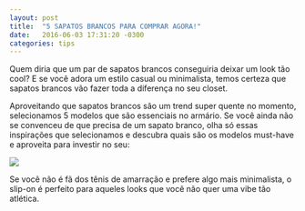 ```yaml
---
layout: post
title:  "5 SAPATOS BRANCOS PARA COMPRAR AGORA!"
date:   2016-06-03 17:31:20 -0300
categories: tips
---
```

Quem diria que um par de sapatos brancos conseguiria deixar um look tão cool? E se você adora um estilo casual ou minimalista, temos certeza que sapatos brancos vão fazer toda a diferença no seu closet.

Aproveitando que sapatos brancos são um trend super quente no momento, selecionamos 5 modelos que são essenciais no armário. Se você ainda não se convenceu de que precisa de um sapato branco, olha só essas inspirações que selecionamos e descubra quais são os modelos must-have e aproveita para investir no seu:

![](http://img.modait.com.br/blogit/99dea909f3.jpg)

Se você não é fã dos tênis de amarração e prefere algo mais minimalista, o slip-on é perfeito para aqueles looks que você não quer uma vibe tão atlética.

